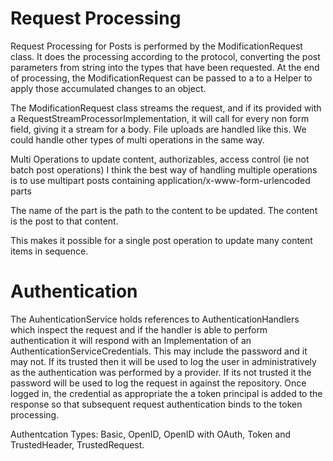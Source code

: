 # Request Processing

Request Processing for Posts is performed by the ModificationRequest class. It does the processing according to the protocol, converting the post parameters from string into the types that have been requested. At the end of processing, the ModificationRequest can be passed to a to a Helper to apply those accumulated changes to an object.

The ModificationRequest class streams the request, and if its provided with a RequestStreamProcessorImplementation, it will call for every non form field, giving it a stream for a body. File uploads are handled like this. We could handle other types of multi operations in the same way. 


Multi Operations to update content, authorizables, access control (ie not batch post operations)
I think the best way of handling multiple operations is to use multipart posts containing application/x-www-form-urlencoded parts

The name of the part is the path to the content to be updated.
The content is the post to that content.

This makes it possible for a single post operation to update many content items in sequence.


# Authentication

The AuhenticationService holds references to AuthenticationHandlers which inspect the request and if 
the handler is able to perform authentication it will respond with an Implementation of an 
AuthenticationServiceCredentials. This may include the password and it may not. If its trusted
then it will be used to log the user in administratively as the authentication was performed 
by a provider. If its not trusted it the password will be used to log the request in against
the repository. Once logged in, the credential as appropriate the a token principal is added to the 
response so that subsequent request authentication binds to the token processing.

Authentcation Types:
Basic, OpenID, OpenID with OAuth, Token and TrustedHeader, TrustedRequest.



